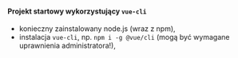 #### Projekt startowy wykorzystujący `vue-cli`
- konieczny zainstalowany node.js (wraz z npm),  
- instalacja `vue-cli`, np. `npm i -g @vue/cli` (mogą być wymagane uprawnienia administratora!),  
